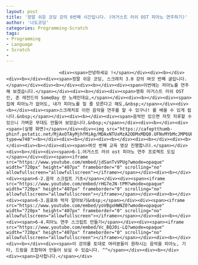 ```yaml
---
layout: post
title: '정말 쉬운 코딩 강의 6번째 시간입니다. (어거스트 러쉬 OST 피아노 연주하기)'
author: '나도코딩'
categories: Programming-Scratch
tags:
- Programming
- Language
- Scratch
-
---
```



<script> location.href='https://cafe.naver.com/develoid/854836' ; </script>


















						<div><span>안녕하세요 !</span></div><div><b></div><div><b></div><div><span>정말 쉬운 코딩, 스크래치 3.0 강의 여섯 번째 글입니다.</span></div><div><b></div><div><b></div><div><span>이번에는 피아노를 연주해 보겠습니다.</span></div><div><b></div><div><span>영화 어거스트 러쉬 OST 인, 존 레전드의 SomeDay 란 노래인데요,</span></div><div><b></div><div><span>집에 피아노가 없어도, 내가 피아노를 칠 줄 모른다고 해도,&nbsp;</span></div><div><b></div><div><span>스크래치로 이런 음악을 연주를 할 수 있구나! 를 배울 수 있게 됩니다.&nbsp;</span></div><div><b></div><div><span>음악만 있으면 자칫 지루할 수 있으니 가벼운 무대도 만들어 보았습니다.&nbsp;</span></div><div><b></div><div><span>(실행 화면)</span></div><div><img src="https://cafeptthumb-phinf.pstatic.net/MjAxOTAyMjhfMiAg/MDAxNTUxMzA2ODMxMDQ0.UFNvMYbMcJMP6UUP9cIJjdl2X0grfrZNveexrgyffgAg.hmDMN8oOm9xxmsqSV1xvoPfGsJrzH7UEzku04q7G_x4g.GIF.nadocoding/%EC%96%B4%EA%B1%B0%EC%8A%A4%ED%8A%B8_%EB%9F%AC%EC%89%AC.gif?type=w740"><b></div><div><b></div><div><b></div><div><b></div><div><b></div><div><b></div><div><span>여섯 번째 교육 영상 진행합니다.</span></div><div><b></div><div><span>6-1.어거스트 러쉬 ost 피아노 연주 프로젝트 도입</span></div><div><span><iframe src="https://www.youtube.com/embed/jdSanTvVPUg?wmode=opaque" width="720px" height="407px" frameborder="0" scrolling="no" allowfullscreen="allowfullscreen"></iframe></span></div><div><b></div><div><span>6-2.음악 스크립트 기초</span></div><div><span><iframe src="https://www.youtube.com/embed/rHG7eJN-tPM?wmode=opaque" width="720px" height="407px" frameborder="0" scrolling="no" allowfullscreen="allowfullscreen"></iframe></span></div><div><b></div><div><span>6-3.음표와 박자 알아보기&nbsp;</span></div><div><span><iframe src="https://www.youtube.com/embed/yoVBgxHWNZ0?wmode=opaque" width="720px" height="407px" frameborder="0" scrolling="no" allowfullscreen="allowfullscreen"></iframe></span></div><div><b></div><div><span>6-4.피아노 연주 스크립트 만들기</span></div><div><span><iframe src="https://www.youtube.com/embed/Vc_BQJ0i-LQ?wmode=opaque" width="720px" height="407px" frameborder="0" scrolling="no" allowfullscreen="allowfullscreen"></iframe></span></div><div><b></div><div><b></div><div><span>이 강의를 토대로 여러분들이 원하시는 음악을 피아노, 기타, 드럼을 조합하여 만들어 보실 수 있습니다. ^^</span></div><div><b></div><div><span>감사합니다.</span></div>
